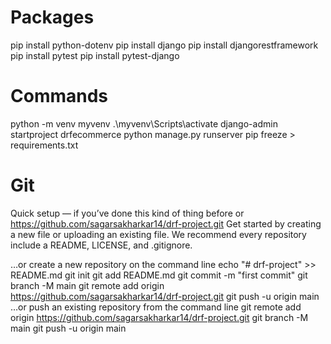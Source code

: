 # Packages

pip install python-dotenv
pip install django
pip install djangorestframework
pip install pytest
pip install pytest-django


# Commands

python -m venv myvenv
.\myvenv\Scripts\activate
django-admin startproject drfecommerce
python manage.py runserver
pip freeze > requirements.txt


# Git

Quick setup — if you’ve done this kind of thing before
or	
https://github.com/sagarsakharkar14/drf-project.git
Get started by creating a new file or uploading an existing file. We recommend every repository include a README, LICENSE, and .gitignore.

…or create a new repository on the command line
echo "# drf-project" >> README.md
git init
git add README.md
git commit -m "first commit"
git branch -M main
git remote add origin https://github.com/sagarsakharkar14/drf-project.git
git push -u origin main
…or push an existing repository from the command line
git remote add origin https://github.com/sagarsakharkar14/drf-project.git
git branch -M main
git push -u origin main


